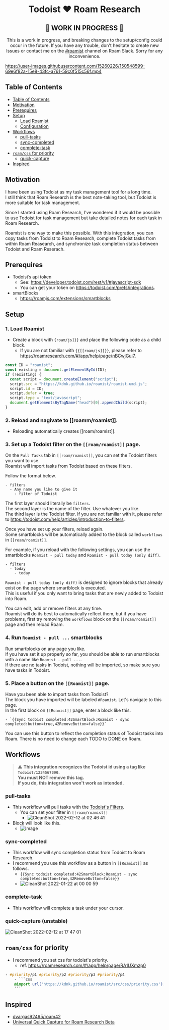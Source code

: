 <div align="center">
  <h1>Todoist ❤️ Roam Research</h1>
  <h2>🚧 WORK IN PROGRESS 🚧</h2>
  <p>
  This is a work in progress, and breaking changes to the setup/config could occur in the future. 
  If you have any trouble, don't hesitate to create new Issues or contact me on the <a href="https://roamresearch.slack.com/archives/C03318RAN72">#roamist</a> channel on Roam Slack. Sorry for any inconvenience.
  </p>
</div>

https://user-images.githubusercontent.com/15260226/150548599-69e6f82a-15e8-43fc-a761-59c0f515c56f.mp4

## Table of Contents

* [Table of Contents](#table-of-contents)
* [Motivation](#motivation)
* [Prerequires](#prerequires)
* [Setup](#setup)
  * [Load Roamist](#load-roamist)
  * [Configuration](#configuration)
* [Workflows](#workflows)
  * [pull-tasks](#pull-tasks)
  * [sync-completed](#sync-completed)
  * [complete-task](#complete-task)
* [`roam/css` for priority](#`roam/css`-for-priority)
  * [quick-capture](#quick-capture)
* [Inspired](#inspired)

## Motivation

I have been using Todoist as my task management tool for a long time.  
I still think that Roam Research is the best note-taking tool, but Todoist is more suitable for task management.

Since I started using Roam Research, I've wondered if it would be possible to use Todoist for task management but take detailed notes for each task in Roam Research.

Roamist is one way to make this possible. With this integration, you can copy tasks from Todoist to Roam Research, complete Todoist tasks from within Roam Reasearch, and synchronize task completion status between Todoist and Roam Reserach.

## Prerequires

- Todoist’s api token
  - See: https://developer.todoist.com/rest/v1/#javascript-sdk
  - You can get your token on https://todoist.com/prefs/integrations.
- smartBlocks
  - https://roamjs.com/extensions/smartblocks

## Setup

### 1. Load Roamist

- Create a block with `{roam/js]}}` and place the following code as a child block.
  - If you are not familiar with `{{[[roam/js]]}}`, please refer to https://roamresearch.com/#/app/help/page/nBCwjGuI7.

````javascript
const ID = "roamist";
const existing = document.getElementById(ID);
if (!existing) {
  const script = document.createElement("script");
  script.src = "https://kdnk.github.io/roamist/roamist.umd.js";
  script.id = ID;
  script.defer = true;
  script.type = "text/javascript";
  document.getElementsByTagName("head")[0].appendChild(script);
}
````

### 2. Reload and nagivate to [[roamm/roamist]].

- Reloading automatically creates [[roam/roamist]].

### 3. Set up a Todoist filter on the `[[roam/roamist]]` page.

On the `Pull Tasks` tab in `[[roam/roamist]]`, you can set the Todoist filters you want to use.  
Roamist will import tasks from Todoist based on these filters.  

Follow the format below.  

````
- filters
  - Any name you like to give it
    - filter of Todoist
````

The first layer should literally be `filters`.  
The second layer is the name of the filter. Use whatever you like.  
The third layer is the Todoist filter. If you are not familiar with it, please refer to https://todoist.com/help/articles/introduction-to-filters.  

Once you have set up your filters, reload again.   
Some smartblocks will be automatically added to the block called `workflows` in `[[roam/roamist]]`.  

For example, if you reload with the following settings, you can use the smartblocks `Roamist - pull today` and `Roamist - pull today (only diff)`.  

```
- filters
  - today
    - today
```

`Roamist - pull today (only diff)` is designed to ignore blocks that already exist on the page where smartblock is executed.  
This is useful if you only want to bring tasks that are newly added to Todoist into Roam.  

You can edit, add or remove filters at any time.  
Roamist will do its best to automatically reflect them, but if you have problems, first try removing the `workflows` block on the `[[roam/roamist]]` page and then reload Roam.  

### 4. Run `Roamist - pull ...` smartblocks

Run smartblocks on any page you like.  
If you have set it up properly so far, you should be able to run smartblocks with a name like `Roamist - pull ...`.  
If there are no tasks in Todoist, nothing will be imported, so make sure you have tasks in Todoist.  

### 5. Place a button on the `[[Roamist]]` page.

Have you been able to import tasks from Todoist?  
The block you have imported will be labeled `#Roamist`. Let's navigate to this page.  
In the first block on `[[Roamist]]` page, enter a block like this.  

```
- `{{Sync todoist completed:42SmartBlock:Roamist - sync completed:button=true,42RemoveButton=false}}`
```

You can use this button to reflect the completion status of Todoist tasks into Roam.
There is no need to change each TODO to DONE on Roam.

## Workflows

> :warning: **This integration recognizes the Todoist id using a tag like `Todoist/1234567890`.**  
> **You must NOT remove this tag.**  
> **If you do, this integration won't work as intended.**

### pull-tasks

- This workflow will pull tasks with the [Todoist's Filters](https://todoist.com/help/articles/introduction-to-filters).
  - You can set your filter in `[[roam/roamist]]`
    - ![CleanShot 2022-02-12 at 02 46 41](https://user-images.githubusercontent.com/15260226/153642825-b1afc320-2204-4783-ba60-a52fa64115a5.png)
- Block will look like this.
  - ![image](https://user-images.githubusercontent.com/15260226/150467089-d564ebe3-cded-4bfe-860e-c6e032b93cd2.png)

### sync-completed

- This workflow will sync completion status from Todoist to Roam Research.
- I recommend you use this workflow as a button in `[[Roamist]]` as follows.
  - `{{Sync todoist completed:42SmartBlock:Roamist - sync completed:button=true,42RemoveButton=false}}`
  - ![CleanShot 2022-01-22 at 00 00 59](https://user-images.githubusercontent.com/15260226/150549391-3d993f6d-2edd-4e8f-bc8b-e7440a4e2236.png)

### complete-task

- This workflow will complete a task under your cursor.

### quick-capture (unstable)

![CleanShot 2022-02-12 at 17 47 01](https://user-images.githubusercontent.com/15260226/153704393-56d07cb1-4942-49f6-a07c-e36c6dafdcee.png)

## `roam/css` for priority

- I recommend you set css for todoist's priority.
  - ref. https://roamresearch.com/#/app/help/page/RA1UXmzp0

````css
- #priority/p1 #priority/p2 #priority/p3 #priority/p4
    - ```css
    @import url('https://kdnk.github.io/roamist/src/css/priority.css');
    ```
````

## Inspired

- [dvargas92495/roam42](https://github.com/dvargas92495/roam42)
- [Universal Quick Capture for Roam Research Beta](https://github.com/dvargas92495/SmartBlocks/issues/187)
